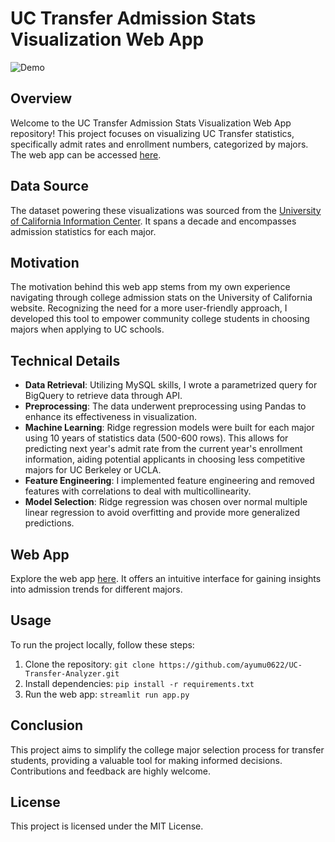 # UC Transfer Admission Stats Visualization Web App
![Demo](https://github.com/ayumu0622/UC-Transfer-Analyzer/assets/67722808/e610b253-c936-40ed-9eeb-ce1b332937d1)

## Overview

Welcome to the UC Transfer Admission Stats Visualization Web App repository! This project focuses on visualizing UC Transfer statistics, specifically admit rates and enrollment numbers, categorized by majors. The web app can be accessed [here](https://uc-transfer-admission-stats-visualization-tool.streamlit.app).

## Data Source

The dataset powering these visualizations was sourced from the [University of California Information Center](https://www.universityofcalifornia.edu/about-us/information-center/transfers-major). It spans a decade and encompasses admission statistics for each major.

## Motivation

The motivation behind this web app stems from my own experience navigating through college admission stats on the University of California website. Recognizing the need for a more user-friendly approach, I developed this tool to empower community college students in choosing majors when applying to UC schools.

## Technical Details

- **Data Retrieval**: Utilizing MySQL skills, I wrote a parametrized query for BigQuery to retrieve data through API.
- **Preprocessing**: The data underwent preprocessing using Pandas to enhance its effectiveness in visualization.
- **Machine Learning**: Ridge regression models were built for each major using 10 years of statistics data (500-600 rows). This allows for predicting next year's admit rate from the current year's enrollment information, aiding potential applicants in choosing less competitive majors for UC Berkeley or UCLA.
- **Feature Engineering**: I implemented feature engineering and removed features with correlations to deal with multicollinearity.
- **Model Selection**: Ridge regression was chosen over normal multiple linear regression to avoid overfitting and provide more generalized predictions.

## Web App

Explore the web app [here](https://uc-transfer-admission-stats-visualization-tool.streamlit.app). It offers an intuitive interface for gaining insights into admission trends for different majors.

## Usage

To run the project locally, follow these steps:

1. Clone the repository: `git clone https://github.com/ayumu0622/UC-Transfer-Analyzer.git`
2. Install dependencies: `pip install -r requirements.txt`
3. Run the web app: `streamlit run app.py`

## Conclusion

This project aims to simplify the college major selection process for transfer students, providing a valuable tool for making informed decisions. Contributions and feedback are highly welcome.

## License

This project is licensed under the MIT License.
